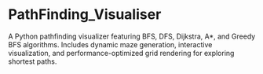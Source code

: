 # PathFinding_Visualiser
A Python pathfinding visualizer featuring BFS, DFS, Dijkstra, A*, and Greedy BFS algorithms. Includes dynamic maze generation, interactive visualization, and performance-optimized grid rendering for exploring shortest paths.
